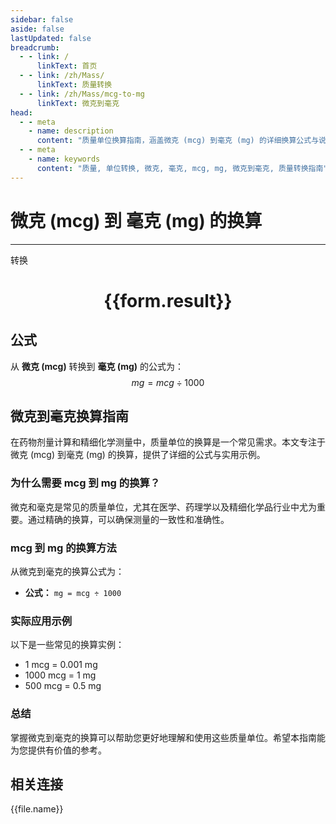 ```yaml
---
sidebar: false
aside: false
lastUpdated: false
breadcrumb:
  - - link: /
      linkText: 首页
  - - link: /zh/Mass/
      linkText: 质量转换
  - - link: /zh/Mass/mcg-to-mg
      linkText: 微克到毫克
head:
  - - meta
    - name: description
      content: "质量单位换算指南，涵盖微克 (mcg) 到毫克 (mg) 的详细换算公式与说明。"
  - - meta
    - name: keywords
      content: "质量, 单位转换, 微克, 毫克, mcg, mg, 微克到毫克, 质量转换指南"
---
```

# 微克 (mcg) 到 毫克 (mg) 的换算
---
<script setup>
import { onMounted, reactive, inject, ref } from 'vue'
import { NButton, NForm, NFormItem, NInput, NInputNumber, NSelect, NCard, useMessage,NGrid ,NGi } from 'naive-ui'
import { defineClientComponent } from 'vitepress'
import { Mass } from '../../files';

const convert = inject('convert')

const form = reactive({
  number: null,
  result: '',
})

const convertHandler = () => {
  if (form.number !== null && !isNaN(form.number)) {
    const convertedValue = parseFloat(form.number) / 1000
    form.result = `${form.number}mcg = ${convertedValue.toFixed(4)}mg`
  } else {
    form.result = '请输入有效的数值。'
  }
}
</script>

<n-form size="large" :model="form">
  <n-form-item label="微克 (mcg)">
    <n-input-number v-model:value="form.number" placeholder="输入微克" style="width: 100%" />
  </n-form-item>
  <n-form-item>
    <n-button type="primary" @click="convertHandler" block>转换</n-button>
  </n-form-item>
</n-form>

<n-card  embedded :bordered="false" hoverable>
  <div  style="text-align:center">
    <h1>{{form.result}}</h1>
  </div>
</n-card>

## 公式

从 **微克 (mcg)** 转换到 **毫克 (mg)** 的公式为：
$$ mg = mcg \div 1000 $$

## 微克到毫克换算指南

在药物剂量计算和精细化学测量中，质量单位的换算是一个常见需求。本文专注于微克 (mcg) 到毫克 (mg) 的换算，提供了详细的公式与实用示例。

### 为什么需要 mcg 到 mg 的换算？

微克和毫克是常见的质量单位，尤其在医学、药理学以及精细化学品行业中尤为重要。通过精确的换算，可以确保测量的一致性和准确性。

### mcg 到 mg 的换算方法

从微克到毫克的换算公式为：

- **公式：** `mg = mcg ÷ 1000`

### 实际应用示例

以下是一些常见的换算实例：

- 1 mcg = 0.001 mg
- 1000 mcg = 1 mg
- 500 mcg = 0.5 mg

### 总结

掌握微克到毫克的换算可以帮助您更好地理解和使用这些质量单位。希望本指南能为您提供有价值的参考。

## 相关连接
<n-grid x-gap="12" :cols="4">
  <n-gi v-for="(file, index) in Mass" :key="index">
    <n-button
      text
      tag="a"
      :href="file.path"
      type="primary"
    >
      {{file.name}}
    </n-button>
  </n-gi>
</n-grid>